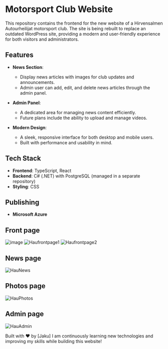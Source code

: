 # Motorsport Club Website

This repository contains the frontend for the new website of a Hirvensalmen Autourheilijat motorsport club. The site is being rebuilt to replace an outdated WordPress site, providing a modern and user-friendly experience for both visitors and administrators.

## Features

- **News Section**: 
  - Display news articles with images for club updates and announcements.
  - Admin user can add, edit, and delete news articles through the admin panel.

- **Admin Panel**:
  - A dedicated area for managing news content efficiently.
  - Future plans include the ability to upload and manage videos.

- **Modern Design**: 
  - A sleek, responsive interface for both desktop and mobile users.
  - Built with performance and usability in mind.

## Tech Stack

- **Frontend**: TypeScript, React
- **Backend**: C# (.NET) with PostgreSQL (managed in a separate repository)
- **Styling**: CSS

## Publishing

- **Microsoft Azure**
  

 ## Front page 
![image](https://github.com/user-attachments/assets/4e8572bf-5373-47e4-a7c9-e58e59224db2)
![Haufrontpage1](https://github.com/user-attachments/assets/1e1adc82-6d38-4769-b1df-8efb1e4f16ba)
![Haufrontpage2](https://github.com/user-attachments/assets/5f842260-a7cb-4ef0-bac5-4a9b05628add)
## News page
![HauNews](https://github.com/user-attachments/assets/ab8919f8-4938-45b2-a657-c276f3427bfa)
## Photos page
![HauPhotos](https://github.com/user-attachments/assets/c68c97d0-12ac-4afa-9783-50bfd684b71a)
## Admin page
![HauAdmin](https://github.com/user-attachments/assets/57f1f57a-5e25-4961-b1d5-b58f0a7fdf06)


Built with ❤️ by [Jaku]
I am continuously learning new technologies and improving my skills while building this website!
